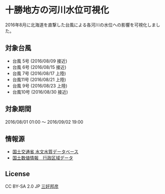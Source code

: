 # 十勝地方の河川水位可視化

2016年8月に北海道を直撃した台風による各河川の水位への影響を可視化しました。

## 対象台風
 
 - 台風 5号 (2016/08/09 接近)
 - 台風 6号 (2016/08/15 接近)
 - 台風 7号 (2016/08/17 上陸)
 - 台風11号 (2016/08/21 上陸)
 - 台風 9号 (2016/08/23 上陸)
 - 台風10号 (2016/08/30 接近)

## 対象期間

2016/08/01 01:00 ～ 2016/09/02 19:00

## 情報源
 - [国土交通省 水文水質データベース](http://www1.river.go.jp/)
 - [国土数値情報　行政区域データ](http://nlftp.mlit.go.jp/ksj/gml/datalist/KsjTmplt-N03.html)

## License

CC BY-SA 2.0 JP [三好邦彦](http://colspan.hatenablog.com/)
